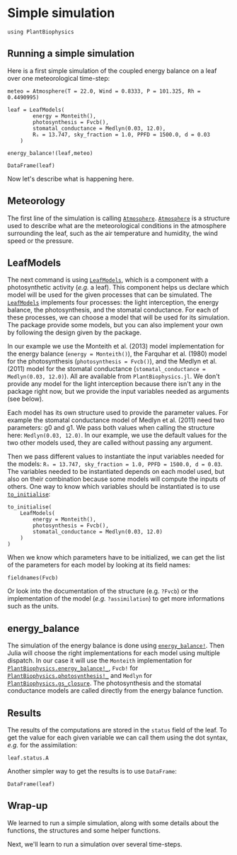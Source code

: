 # Simple simulation

```@setup usepkg
using PlantBiophysics
```

## Running a simple simulation

Here is a first simple simulation of the coupled energy balance on a leaf over one meteorological time-step:

```@example usepkg
meteo = Atmosphere(T = 22.0, Wind = 0.8333, P = 101.325, Rh = 0.4490995)

leaf = LeafModels(
        energy = Monteith(),
        photosynthesis = Fvcb(),
        stomatal_conductance = Medlyn(0.03, 12.0),
        Rₛ = 13.747, sky_fraction = 1.0, PPFD = 1500.0, d = 0.03
    )

energy_balance!(leaf,meteo)

DataFrame(leaf)
```

Now let's describe what is happening here.

## Meteorology

The first line of the simulation is calling [`Atmosphere`](@ref). [`Atmosphere`](@ref) is a structure used to describe what are the meteorological conditions in the atmosphere surrounding the leaf, such as the air temperature and humidity, the wind speed or the pressure.

## LeafModels

The next command is using [`LeafModels`](@ref), which is a component with a photosynthetic activity (*e.g.* a leaf). This component helps us declare which model will be used for the given processes that can be simulated. The  [`LeafModels`](@ref) implements four processes: the light interception, the energy balance, the photosynthesis, and the stomatal conductance. For each of these processes, we can choose a model that will be used for its simulation. The package provide some models, but you can also implement your own by following the design given by the package.

In our example we use the Monteith et al. (2013) model implementation for the energy balance (`energy = Monteith()`), the Farquhar et al. (1980) model for the photosynthesis (`photosynthesis = Fvcb()`), and the Medlyn et al. (2011) model for the stomatal conductance (`stomatal_conductance = Medlyn(0.03, 12.0)`). All are available from `PlantBiophysics.jl`. We don't provide any model for the light interception because there isn't any in the package right now, but we provide the input variables needed as arguments (see below).

Each model has its own structure used to provide the parameter values. For example the stomatal conductance model of Medlyn et al. (2011) need two parameters: g0 and g1. We pass both values when calling the structure here: `Medlyn(0.03, 12.0)`. In our example, we use the default values for the two other models used, they are called without passing any argument.

Then we pass different values to instantiate the input variables needed for the models: `Rₛ = 13.747, sky_fraction = 1.0, PPFD = 1500.0, d = 0.03`. The variables needed to be instantiated depends on each model used, but also on their combination because some models will compute the inputs of others. One way to know which variables should be instantiated is to use [`to_initialise`](@ref):

```@example usepkg
to_initialise(
    LeafModels(
        energy = Monteith(),
        photosynthesis = Fvcb(),
        stomatal_conductance = Medlyn(0.03, 12.0)
    )
)
```

When we know which parameters have to be initialized, we can get the list of the parameters for each model by looking at its field names:

```@example usepkg
fieldnames(Fvcb)
```

Or look into the documentation of the structure (e.g. `?Fvcb`) or the implementation of the model (*e.g.* `?assimilation`) to get more informations such as the units.

## energy_balance

The simulation of the energy balance is done using [`energy_balance!`](@ref). Then Julia will choose the right implementations for each model using multiple dispatch. In our case it will use the `Monteith` implementation for [`PlantBiophysics.energy_balance!_`](@ref), `Fvcb!` for [`PlantBiophysics.photosynthesis!_`](@ref) and `Medlyn` for [`PlantBiophysics.gs_closure`](@ref). The photosynthesis and the stomatal conductance models are called directly from the energy balance function.

## Results

The results of the computations are stored in the `status` field of the leaf. To get the value for each given variable we can call them using the dot syntax, *e.g.* for the assimilation:

```@example usepkg
leaf.status.A
```

Another simpler way to get the results is to use `DataFrame`:

```@example usepkg
DataFrame(leaf)
```

## Wrap-up

We learned to run a simple simulation, along with some details about the functions, the structures and some helper functions.

Next, we'll learn to run a simulation over several time-steps.

